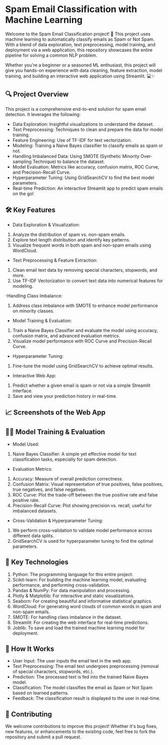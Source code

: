 # Spam Email Classification with Machine Learning
Welcome to the Spam Email Classification project! 🚀 This project uses machine learning to automatically classify emails as Spam or Not Spam. With a blend of data exploration, text preprocessing, model training, and deployment via a web application, this repository showcases the entire pipeline for solving a common NLP problem.

Whether you're a beginner or a seasoned ML enthusiast, this project will give you hands-on experience with data cleaning, feature extraction, model training, and building an interactive web application using Streamlit. 💻✨

## 🔍 Project Overview
This project is a comprehensive end-to-end solution for spam email detection. It leverages the following:

- Data Exploration: Insightful visualizations to understand the dataset.
- Text Preprocessing: Techniques to clean and prepare the data for model training.
- Feature Engineering: Use of TF-IDF for text vectorization.
- Modeling: Training a Naive Bayes classifier to classify emails as spam or not.
- Handling Imbalanced Data: Using SMOTE (Synthetic Minority Over-sampling Technique) to balance the dataset.
- Model Evaluation: Metrics like accuracy, confusion matrix, ROC Curve, and Precision-Recall Curve.
- Hyperparameter Tuning: Using GridSearchCV to find the best model parameters.
- Real-time Prediction: An interactive Streamlit app to predict spam emails on the go!


## 🛠 Key Features
- Data Exploration & Visualization:
1. Analyze the distribution of spam vs. non-spam emails.
2. Explore text length distribution and identify key patterns.
3. Visualize frequent words in both spam and non-spam emails using WordCloud.

- Text Preprocessing & Feature Extraction:

1. Clean email text data by removing special characters, stopwords, and more.
2. Use TF-IDF Vectorization to convert text data into numerical features for modeling.

-Handling Class Imbalance:

1. Address class imbalance with SMOTE to enhance model performance on minority classes.

- Model Training & Evaluation:

1. Train a Naive Bayes Classifier and evaluate the model using accuracy, confusion matrix, and advanced evaluation metrics.
2. Visualize model performance with ROC Curve and Precision-Recall Curve.

- Hyperparameter Tuning:

1. Fine-tune the model using GridSearchCV to achieve optimal results.
- Interactive Web App:

1. Predict whether a given email is spam or not via a simple Streamlit interface.
2. Save and view your prediction history in real-time.

## 📈 Screenshots of the Web App


## 🧑‍💻 Model Training & Evaluation
- Model Used:
1. Naive Bayes Classifier: A simple yet effective model for text classification tasks, especially for spam detection.
   
- Evaluation Metrics:
1. Accuracy: Measure of overall prediction correctness.
2. Confusion Matrix: Visual representation of true positives, false positives, true negatives, and false negatives.
3. ROC Curve: Plot the trade-off between the true positive rate and false positive rate.
4. Precision-Recall Curve: Plot showing precision vs. recall, useful for imbalanced datasets.
   
- Cross-Validation & Hyperparameter Tuning:
1. We perform cross-validation to validate model performance across different data splits.
2. GridSearchCV is used for hyperparameter tuning to find the optimal parameters.


## 🌟 Key Technologies
1. Python: The programming language for this entire project.
2. Scikit-learn: For building the machine learning model, evaluating performance, and performing cross-validation.
3. Pandas & NumPy: For data manipulation and processing.
4. Plotly & Matplotlib: For interactive and static visualizations.
5. Seaborn: For creating beautiful and informative statistical graphics.
6. WordCloud: For generating word clouds of common words in spam and non-spam emails.
7. SMOTE: For handling class imbalance in the dataset.
8. Streamlit: For creating the web interface for real-time predictions.
9. Joblib: To save and load the trained machine learning model for deployment.

    
## 🎯 How It Works
- User Input: The user inputs the email text in the web app.
- Text Preprocessing: The email text undergoes preprocessing (removal of special characters, stopwords, etc.).
- Prediction: The processed text is fed into the trained Naive Bayes model.
- Classification: The model classifies the email as Spam or Not Spam based on learned patterns.
- Feedback: The classification result is displayed to the user in real-time.

## 🤝 Contributing
We welcome contributions to improve this project! Whether it's bug fixes, new features, or enhancements to the existing code, feel free to fork the repository and submit a pull request.
